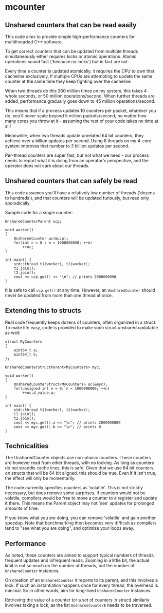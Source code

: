 # mcounter
## Unshared counters that can be read easily

This code aims to provide simple high-performance counters for multithreaded
C++ software.

To get correct counters that can be updated from multiple threads
simultaneously either requires locks or atomic operations. Atomic operations
sound fast ('because no locks') but in fact are not.

Every time a counter is updated atomically, it requires the CPU to own that
cacheline exclusively. If multiple CPUs are attempting to update the same
counter at the same time they keep fighting over the cacheline.

When two threads do this 200 million times on my system, this takes 4 whole
seconds, or 50 million operations/second. When further threads are added,
performance gradually goes down to 45 million operations/second.

This means that if a process updates 10 counters per packet, whatever you
do, you'll never scale beyond 5 million packets/second, no matter how many
cores you throw at it - assuming the rest of your code takes no time at all! 

Meanwhile, when two threads update unrelated 64 bit counters, they achieve
over a billion updates per second. Using 8 threads on my 4-core system
improves that number to 3 billion updates per second. 

Per-thread counters are super fast, but not what we need - our process needs
to report what it is doing from an operator's perspective, and the operator
does not care about our threads.

## Unshared counters that can safely be read
This code assumes you'll have a relatively low number of threads ('dozens to
hundreds'), and that counters will be updated furiously, but read only
sporadically.

Sample code for a single counter:

```
UnsharedCounterParent ucp;

void worker()
{
	UnsharedCounter uc(&ucp);
	for(int n = 0 ; n < 1000000000; ++n)
		++uc;
}

int main() {
	std::thread t1(worker), t2(worker);
	t1.join();
	t2.join();
	cout << ucp.get() << "\n"; // prints 2000000000
}
```

It is safe to call `ucp.get()` at any time. However, an `UnsharedCounter`
should never be updated from more than one thread at once.

## Extending this to structs
Real code frequently keeps dozens of counters, often organized in a struct.
To make life easy, code is provided to make such struct unshared updatable
as well:

```
struct MyCounters
{
	uint64_t a;
	uint64_t b;
};

UnsharedCounterStructParent<MyCounters> myc;

void worker()
{
	UnsharedCounterStruct<MyCounters> uc(&myc);
	for(unsigned int n = 0; n < 1000000000; ++n)
		++uc.d_value.a;
}

int main() {
	std::thread t1(worker), t2(worker);
	t1.join();
	t2.join();
	cout << myc.get().a << "\n"; // prints 2000000000
	cout << myc.get().b << "\n"; // prints 0
}
```

## Technicalities
The UnsharedCounter objects use non-atomic counters. These counters are
however read from other threads, with no locking. As long as counters do not
straddle cache lines, this is safe. Given that we use 64 bit counters, on
structs that will be 64 bit aligned, this should be true. Even if it isn't
true, the effect will only be momentarily.

The code currently specifies counters as 'volatile'. This is not strictly
necessary, but does remove some surprises. If counters would not be
volatile, compilers would be free to move a counter to a register and update
it there. This means the Parent object may not 'see' updates for prolonged
amounts of time.

If you know what you are doing, you can remove 'volatile' and gain another
speedup. Note that benchmarking then becomes very difficult as compilers
tend to "see what you are doing", and optimize your loops away.

## Performance
As noted, these counters are aimed to support typical numbers of threads,
frequent updates and infrequent reads. Zooming in a little bit, the actual
limit is not so much on the number of threads, but the number of
`UnsharedCounter` instances.

On creation of an `UnsharedCounter` it reports to its parent, and this
involves a lock. If such an instantiation happens once for every thread, the
overhead is minimal. So in other words, aim for long-lived `UnsharedCounter`
instances.

Retrieving the value of a counter (or a set of counters in struct) similarly
involves taking a lock, as the list `UnsharedCounter`s needs to be
traversed.
